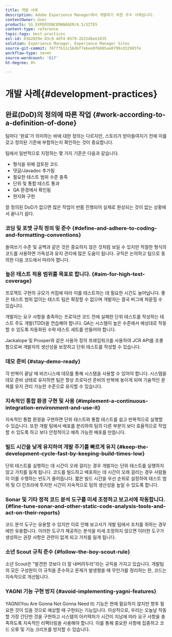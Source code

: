 ```yaml
---
title: 개발 사례
description: Adobe Experience Manager에서 개발하기 위한 우수 사례입니다.
contentOwner: User
products: SG_EXPERIENCEMANAGER/6.5/SITES
content-type: reference
topic-tags: best-practices
exl-id: 65b2029e-03c9-4df4-8579-2b15dbee1035
solution: Experience Manager, Experience Manager Sites
source-git-commit: 76fffb11c56dbf7ebee9f6805ae0799cd32985fe
workflow-type: tm+mt
source-wordcount: '617'
ht-degree: 0%

---
```


# 개발 사례{#development-practices}

## 완료(DoD)의 정의에 따른 작업 {#work-according-to-a-definition-of-done}

팀마다 &#39;완료&#39;가 의미하는 바에 대한 정의는 다르지만, 스토리가 받아들여지기 전에 이를 갖고 정의된 기준에 부합하는지 확인하는 것이 중요합니다.

팀에서 일반적으로 지정하는 몇 가지 기준은 다음과 같습니다.

* 형식을 위해 검토된 코드
* 댓글/Javadoc 추가됨
* 필요한 테스트 범위 수준 충족
* 단위 및 통합 테스트 통과
* QA 환경에서 확인됨
* 현지화 구현

잘 정의된 DoD가 없으면 많은 작업이 반쯤 진행되어 실제로 완성되는 것이 없는 상황에서 끝나기 쉽다.

### 코딩 및 포맷 규칙 정의 및 준수 {#define-and-adhere-to-coding-and-formatting-conventions}

들여쓰기 수준 및 공백과 같은 것은 중요하지 않은 것처럼 보일 수 있지만 적절한 형식의 코드를 사용하면 가독성과 유지 관리에 많은 도움이 됩니다. 규칙은 논의하고 팀으로 동의한 다음 코드에서 따라야 합니다.

### 높은 테스트 적용 범위를 목표로 합니다.  {#aim-for-high-test-coverage}

프로젝트 구현의 규모가 커짐에 따라 이를 테스트하는 데 필요한 시간도 늘어납니다. 좋은 테스트 범위 없이는 테스트 팀은 확장할 수 없으며 개발자는 결국 버그에 파묻힐 수 있습니다.

개발자는 요구 사항을 충족하는 프로덕션 코드 전에 실패한 단위 테스트를 작성하는 테스트 주도 개발(TDD)을 연습해야 합니다. QA는 시스템이 높은 수준에서 예상대로 작동할 수 있도록 자동화된 수락 테스트 세트를 만들어야 합니다.

Jackalope 및 Prosper와 같은 사용자 정의 프레임워크를 사용하여 JCR API를 조롱함으로써 개발자의 생산성을 보장하고 단위 테스트를 작성할 수 있습니다.

### 데모 준비 {#stay-demo-ready}

각 반복이 끝날 때 비즈니스에 데모를 통해 시스템을 사용할 수 있어야 합니다. 시스템을 데모 준비 상태로 유지하면 팀은 항상 프로덕션 준비의 반복에 놓이게 되며 기술적인 문제를 유지 관리 가능한 수준으로 유지할 수 있습니다.

### 지속적인 통합 환경 구현 및 사용 {#implement-a-continuous-integration-environment-and-use-it}

지속적인 통합 환경을 구현하면 단위 테스트와 통합 테스트를 쉽고 반복적으로 실행할 수 있습니다. 또한 개발 팀에서 배포를 분리하여 팀의 다른 부분이 보다 효율적으로 작업할 수 있도록 하고 보다 안정적이고 예측 가능한 배포를 만듭니다.

### 빌드 시간을 낮게 유지하여 개발 주기를 빠르게 유지 {#keep-the-development-cycle-fast-by-keeping-build-times-low}

단위 테스트를 실행하는 데 시간이 오래 걸리는 경우 개발자는 단위 테스트를 실행하지 않고 가치를 잃게 됩니다. 코드를 빌드하고 배포하는 데 시간이 오래 걸리는 경우 사람들이 이를 수행하는 빈도가 줄어듭니다. 짧은 빌드 시간을 우선 순위로 설정하여 테스트 범위 및 CI 인프라에 투자한 시간이 지속적으로 팀의 생산성을 높일 수 있도록 합니다.

### Sonar 및 기타 정적 코드 분석 도구를 미세 조정하고 보고서에 작동합니다. {#fine-tune-sonar-and-other-static-code-analysis-tools-and-act-on-their-reports}

코드 분석 도구는 유용할 수 있지만 이로 인해 보고서가 개발 팀에서 조치를 취하는 경우에만 유용합니다. 이러한 도구가 제공하는 분석을 미세 조정하지 않으면 이러한 도구가 생성하는 권장 사항은 관련이 없게 되고 가치를 잃게 됩니다.

### 소년 Scout 규칙 준수 {#follow-the-boy-scout-rule}

소년 Scout은 &quot;발견한 것보다 더 잘 내버려두라&quot;라는 규칙을 가지고 있습니다. 개발팀의 모든 구성원이 이 규칙을 준수하고 문제가 발생했을 때 무언가를 정리하는 한, 코드는 지속적으로 개선됩니다.

### YAGNI 기능 구현 방지 {#avoid-implementing-yagni-features}

YAGNI(You Are Gonna Not Gonna Need It) 기능은 현재 필요하지 않지만 향후 필요한 것이 있을 것으로 예상할 때 구현되는 기능입니다. 이상적으로, 우리는 오늘날 작동할 가장 간단한 것을 구현하고 시스템의 아키텍처가 시간이 지남에 따라 요구 사항을 충족하도록 지속적인 리팩터링을 사용해야 합니다. 이를 통해 중요한 사항에 집중하고 코드 오류 및 기능 크리프를 방지할 수 있습니다.
